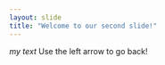 ```yaml
---
layout: slide
title: "Welcome to our second slide!"
---
```

_my text_
Use the left arrow to go back!
